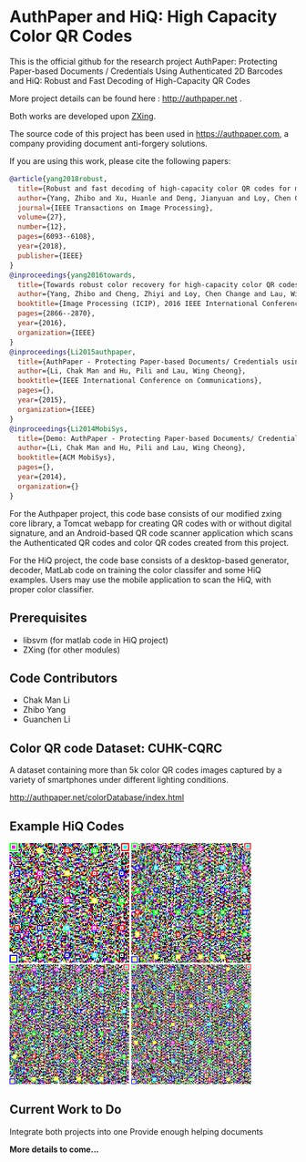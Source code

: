 # AuthPaper and HiQ: High Capacity Color QR Codes
This is the official github for the research project AuthPaper: Protecting Paper-based Documents / Credentials Using Authenticated 2D Barcodes and HiQ: Robust and Fast Decoding of High-Capacity QR Codes

More project details can be found here : http://authpaper.net .

Both works are developed upon [ZXing](https://github.com/zxing/zxing).

The source code of this project has been used in https://authpaper.com, a company providing document anti-forgery solutions.

If you are using this work, please cite the following papers:
```bibtex
@article{yang2018robust,
  title={Robust and fast decoding of high-capacity color QR codes for mobile applications},
  author={Yang, Zhibo and Xu, Huanle and Deng, Jianyuan and Loy, Chen Change and Lau, Wing Cheong},
  journal={IEEE Transactions on Image Processing},
  volume={27},
  number={12},
  pages={6093--6108},
  year={2018},
  publisher={IEEE}
}
@inproceedings{yang2016towards,
  title={Towards robust color recovery for high-capacity color QR codes},
  author={Yang, Zhibo and Cheng, Zhiyi and Loy, Chen Change and Lau, Wing Cheong and Li, Chak Man and Li, Guanchen},
  booktitle={Image Processing (ICIP), 2016 IEEE International Conference on},
  pages={2866--2870},
  year={2016},
  organization={IEEE}
}
@inproceedings{Li2015authpaper,
  title={AuthPaper - Protecting Paper-based Documents/ Credentials using Authenticated 2D Barcodes},
  author={Li, Chak Man and Hu, Pili and Lau, Wing Cheong},
  booktitle={IEEE International Conference on Communications},
  pages={},
  year={2015},
  organization={IEEE}
}
@inproceedings{Li2014MobiSys,
  title={Demo: AuthPaper - Protecting Paper-based Documents/ Credentials using Authenticated 2D Barcodes},
  author={Li, Chak Man and Hu, Pili and Lau, Wing Cheong},
  booktitle={ACM MobiSys},
  pages={},
  year={2014},
  organization={}
}
```
For the Authpaper project, this code base consists of our modified zxing core library, a Tomcat webapp for creating QR codes with or without digital signature, and an Android-based QR code scanner application which scans the Authenticated QR codes and color QR codes created from this project.

For the HiQ project, the code base consists of a desktop-based generator, decoder, MatLab code on training the color classifer and some HiQ examples.
Users may use the mobile application to scan the HiQ, with proper color classifier.

Prerequisites
---

- libsvm (for matlab code in HiQ project)
- ZXing (for other modules)

Code Contributors
---
- Chak Man Li
- Zhibo Yang
- Guanchen Li

Color QR code Dataset: CUHK-CQRC
---
A dataset containing more than 5k color QR codes images captured by a variety of smartphones under different lighting conditions.

http://authpaper.net/colorDatabase/index.html

Example HiQ Codes
---
<img src="HiQ/hiq-examples/2919bytes-L-v22.png" width="210"> <img src="HiQ/hiq-examples/4498bytes-L-v27.png" width="210"> <img src="HiQ/hiq-examples/6105bytes-L-v33.png" width="210"> <img src="HiQ/hiq-examples/7704bytes-L-v38.png" width="210"> 

Current Work to Do
---
Integrate both projects into one
Provide enough helping documents

**More details to come...** 
